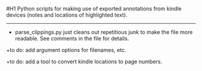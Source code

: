 #H1
Python scripts for making use of exported annotations from kindle devices (notes and locations of highlighted text). 
___

* parse_clippings.py just cleans out repetitious junk to make the file more readable. See comments in the file for details. 

+to do: add argument options for filenames, etc. 

+to do: add a tool to convert kindle locations to page numbers. 



